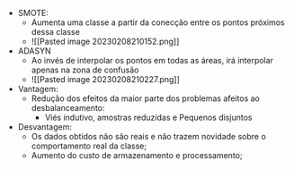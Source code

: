 - SMOTE:
	- Aumenta uma classe a partir da conecção entre os pontos próximos dessa classe
	- ![[Pasted image 20230208210152.png]]
- ADASYN
	- Ao invés de interpolar os pontos em todas as áreas, irá interpolar apenas na zona de confusão
	- ![[Pasted image 20230208210227.png]]
- Vantagem: 
	- Redução dos efeitos da maior parte dos problemas afeitos ao desbalanceamento: 
		- Viés indutivo, amostras reduzidas e Pequenos disjuntos
- Desvantagem:
	- Os dados obtidos não são reais e não trazem novidade sobre o comportamento real da classe;
	- Aumento do custo de armazenamento e processamento;